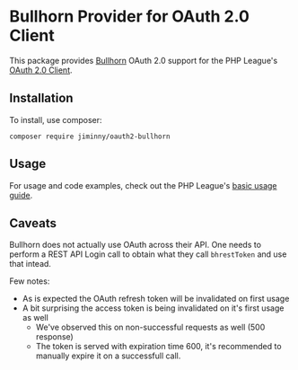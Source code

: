 # Bullhorn Provider for OAuth 2.0 Client

This package provides [Bullhorn](https://www.bullhorn.com/) OAuth 2.0 support for the PHP League's [OAuth 2.0 Client](https://github.com/thephpleague/oauth2-client).

## Installation

To install, use composer:

```
composer require jiminny/oauth2-bullhorn
```

## Usage

For usage and code examples, check out the PHP League's [basic usage guide](https://oauth2-client.thephpleague.com/usage/).


## Caveats

Bullhorn does not actually use OAuth across their API. One needs to perform a REST API Login call to obtain what they call `bhrestToken` and use that intead.

Few notes:
* As is expected the OAuth refresh token will be invalidated on first usage
* A bit surprising the access token is being invalidated on it's first usage as well
  * We've observed this on non-successful requests as well (500 response) 
  * The token is served with expiration time 600, it's recommended to manually expire it on a successfull call.